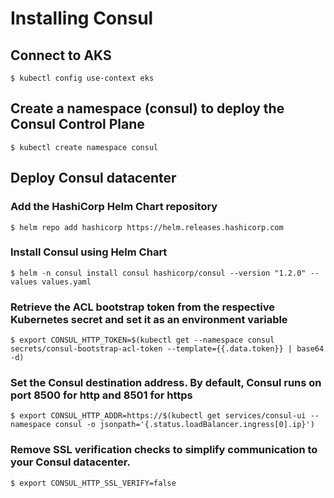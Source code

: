 # Installing Consul

## Connect to AKS
```
$ kubectl config use-context eks
```

## Create a namespace (consul) to deploy the Consul Control Plane
```
$ kubectl create namespace consul
```

## Deploy Consul datacenter 
### Add the HashiCorp Helm Chart repository
```
$ helm repo add hashicorp https://helm.releases.hashicorp.com
```

### Install Consul using Helm Chart
```
$ helm -n consul install consul hashicorp/consul --version "1.2.0" --values values.yaml
```

### Retrieve the ACL bootstrap token from the respective Kubernetes secret and set it as an environment variable
```
$ export CONSUL_HTTP_TOKEN=$(kubectl get --namespace consul secrets/consul-bootstrap-acl-token --template={{.data.token}} | base64 -d)
```

### Set the Consul destination address. By default, Consul runs on port 8500 for http and 8501 for https
```
$ export CONSUL_HTTP_ADDR=https://$(kubectl get services/consul-ui --namespace consul -o jsonpath='{.status.loadBalancer.ingress[0].ip}')
```

### Remove SSL verification checks to simplify communication to your Consul datacenter.
```
$ export CONSUL_HTTP_SSL_VERIFY=false
```
